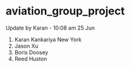 # aviation_group_project

Update by Karan - 10:08 am 25 Jun


1. Karan Kankariya New York
2. Jason Xu
3. Boris Doosey
4. Reed Huston
